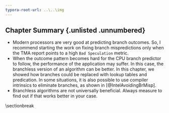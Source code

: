 ```yaml
---
typora-root-url: ..\..\img
---
```


## Chapter Summary {.unlisted .unnumbered}

* Modern processors are very good at predicting branch outcomes. So, I recommend starting the work on fixing branch mispredictions only when the TMA report points to a high `Bad Speculation` metric.
* When the outcome pattern becomes hard for the CPU branch predictor to follow, the performance of the application may suffer. In this case, the branchless version of an algorithm can be better. In this chapter, we showed how branches could be replaced with lookup tables and predication. In some situations, it is also possible to use compiler intrinsics to eliminate branches, as shown in [@IntelAvoidingBrMisp].
* Branchless algorithms are not universally beneficial. Always measure to find out if that works better in your case.


\sectionbreak